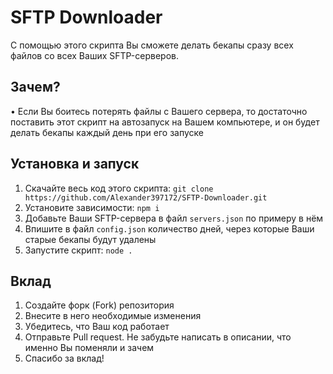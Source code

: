 # SFTP Downloader
С помощью этого скрипта Вы сможете делать бекапы сразу всех файлов со всех Ваших SFTP-серверов.

## Зачем?
• Если Вы боитесь потерять файлы с Вашего сервера, то достаточно поставить этот скрипт на автозапуск на Вашем компьютере, и он будет делать бекапы каждый день при его запуске

## Установка и запуск
1. Скачайте весь код этого скрипта: `git clone https://github.com/Alexander397172/SFTP-Downloader.git`
2. Установите зависимости: `npm i`
3. Добавьте Ваши SFTP-сервера в файл `servers.json` по примеру в нём
4. Впишите в файл `config.json` количество дней, через которые Ваши старые бекапы будут удалены
5. Запустите скрипт: `node .`

## Вклад
1. Создайте форк (Fork) репозитория
2. Внесите в него необходимые изменения
3. Убедитесь, что Ваш код работает
4. Отправьте Pull request. Не забудьте написать в описании, что именно Вы поменяли и зачем
5. Спасибо за вклад!